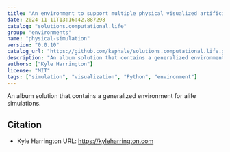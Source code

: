 ```yaml
---
title: "An environment to support multiple physical visualized artificial life simulations"
date: 2024-11-11T13:16:42.887298
catalog: "solutions.computational.life"
group: "environments"
name: "physical-simulation"
version: "0.0.10"
catalog_url: "https://github.com/kephale/solutions.computational.life.git"
description: "An album solution that contains a generalized environment for alife simulations."
authors: ["Kyle Harrington"]
license: "MIT"
tags: ["simulation", "visualization", "Python", "environment"]
---
```


An album solution that contains a generalized environment for alife simulations.

## Citation

- Kyle Harrington
  URL: https://kyleharrington.com

